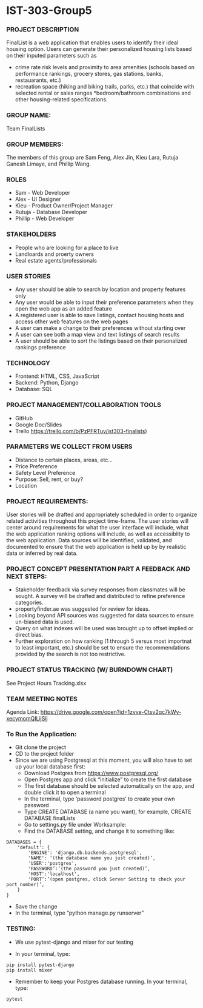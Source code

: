 # IST-303-Group5


### PROJECT DESCRIPTION
FinalList is a web application that enables users to identify their ideal housing option. Users can generate their personalized housing lists based on their inputed parameters such as
* crime rate risk levels and proximity to area amenities (schools based on performance rankings, grocery stores,
gas stations, banks, restauarants, etc.)
* recreation space (hiking and biking trails, parks, etc.) that
coincide with selected rental or sales ranges
*bedroom/bathroom combinations and other housing-related 
specifications.

### GROUP NAME: 
Team FinalLists

### GROUP MEMBERS: 
The members of this group are Sam Feng, Alex Jin, Kieu Lara, Rutuja Ganesh Limaye, and Phillip Wang.

### ROLES
* Sam - Web Developer
* Alex - UI Designer
* Kieu - Product Owner/Project Manager
* Rutuja - Database Developer
* Phillip - Web Developer

### STAKEHOLDERS
* People who are looking for a place to live
* Landloards and proerty owners
* Real estate agents/professionals

### USER STORIES
* Any user should be able to search by location and property features only
* Any user would be able to input their preference parameters when they open the web app as an added feature 
* A registered user is able to save listings, contact housing hosts and access other web features on the web pages
* A user can make a change to their preferences without starting over
* A user can see both a map view and text listings of search results
* A user should be able to sort the listings based on their personalized rankings preference
   
### TECHNOLOGY
* Frontend: HTML, CSS, JavaScript
* Backend: Python, Django
* Database: SQL
 
### PROJECT MANAGEMENT/COLLABORATION TOOLS
* GitHub
* Google Doc/Slides
* Trello https://trello.com/b/PzPFRTuv/ist303-finalists)
 
### PARAMETERS WE COLLECT FROM USERS
* Distance to certain places, areas, etc...
* Price Preference
* Safety Level Preference
* Purpose: Sell, rent, or buy?
* Location

### PROJECT REQUIREMENTS:
User stories will be drafted and appropriately scheduled in order to organize related activities throughout
this project time-frame.  The user stories will center around requirements for what the user interface will 
include, what the web application ranking options will include, as well as accessiblity to the web application.
Data sources will be identified, validated, and documented to ensure that the web application is held up by 
by realistic data or inferred by real data.

### PROJECT CONCEPT PRESENTATION PART A FEEDBACK AND NEXT STEPS:
* Stakeholder feedback via survey responses from classmates will be sought. A survey will be drafted and distributed to 
  refine preference categories.
* propertyfinder.ae was suggested for review for ideas.
* Looking beyond API sources was suggested for data sources to ensure un-biased data is used.
* Query on what indexes will be used was brought up to offset implied or direct bias.
* Further exploration on how ranking (1 through 5 versus most importnat to least important, etc.) should be set to ensure
  the recommendations provided by the search is not too restrictive.

### PROJECT STATUS TRACKING (W/ BURNDOWN CHART)
See Project Hours Tracking.xlsx 
  
### TEAM MEETING NOTES
Agenda Link: https://drive.google.com/open?id=1zvve-Ctsv2qc7kWy-xecymomQILijSlj

### To Run the Application:
* Git clone the project
* CD to the project folder
* Since we are using Postgresql at this moment, you will also have to set up your local database first:
   - Download Postgres from https://www.postgresql.org/
   - Open Postgres app and click “initialize” to create the first database
   - The first database should be selected automatically on the app, and double click it to open a terminal 
   - In the terminal, type ‘password postgres’ to create your own password
   - Type CREATE DATABASE (a name you want), for example, CREATE DATABASE finalLists 
   - Go to settings.py file under Worksample:
   - Find the DATABASE setting, and change it  to something like:

```
DATABASES = {
    'default': {
        'ENGINE': 'django.db.backends.postgresql',
        'NAME': ‘(the database name you just created)’,
        'USER':'postgres',
        'PASSWORD’:’(the password you just created)’,
        'HOST':'localhost',
        'PORT’:’(open postgres, click Server Setting to check your port number)’,
    }
}
```

* Save the change
* In the terminal, type “python manage.py runserver”

### TESTING:
* We use pytest-django and mixer for our testing
- In your terminal, type:
```
pip install pytest-django
pip install mixer
```
* Remember to keep your Postgres database running. In your terminal, type:
```
pytest
```

